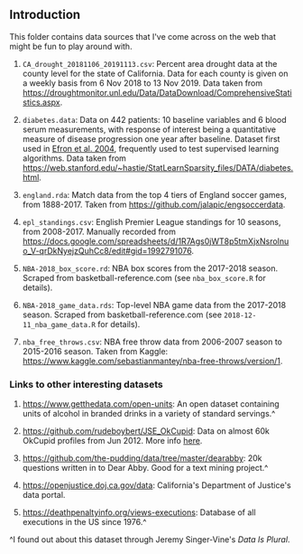 ## Introduction

This folder contains data sources that I've come across on the web that might be fun to play around with.    

1. `CA_drought_20181106_20191113.csv`: Percent area drought data at the county level for the state of California. Data for each county is given on a weekly basis from 6 Nov 2018 to 13 Nov 2019. Data taken from https://droughtmonitor.unl.edu/Data/DataDownload/ComprehensiveStatistics.aspx.

1. `diabetes.data`: Data on 442 patients: 10 baseline variables and 6 blood serum measurements, with response of interest being a quantitative measure of disease progression one year after baseline. Dataset first used in [Efron et al. 2004](https://projecteuclid.org/euclid.aos/1083178935), frequently used to test supervised learning algorithms. Data taken from https://web.stanford.edu/~hastie/StatLearnSparsity_files/DATA/diabetes.html.

1. `england.rda`: Match data from the top 4 tiers of England soccer games, from 1888-2017. Taken from https://github.com/jalapic/engsoccerdata.  

1. `epl_standings.csv`: English Premier League standings for 10 seasons, from 2008-2017. Manually recorded from https://docs.google.com/spreadsheets/d/1R7Ags0jWT8p5tmXjxNsroInuo_V-qrDkNyejzQuhCc8/edit#gid=1992791076.  

1. `NBA-2018_box_score.rd`: NBA box scores from the 2017-2018 season. Scraped from basketball-reference.com (see `nba_box_score.R` for details).

1. `NBA-2018_game_data.rds`: Top-level NBA game data from the 2017-2018 season. Scraped from basketball-reference.com (see `2018-12-11_nba_game_data.R` for details).

1. `nba_free_throws.csv`: NBA free throw data from 2006-2007 season to 2015-2016 season. Taken from Kaggle: https://www.kaggle.com/sebastianmantey/nba-free-throws/version/1.  

### Links to other interesting datasets

1. https://www.getthedata.com/open-units: An open dataset containing units of alcohol in branded drinks in a variety of standard servings.^

1. https://github.com/rudeboybert/JSE_OkCupid: Data on almost 60k OkCupid profiles from Jun 2012. More info [here](https://amstat.tandfonline.com/doi/abs/10.1080/10691898.2015.11889737#.W-XHGnpKhhE).

1. https://github.com/the-pudding/data/tree/master/dearabby: 20k questions written in to Dear Abby. Good for a text mining project.^

1. https://openjustice.doj.ca.gov/data: California's Department of Justice's data portal.

1. https://deathpenaltyinfo.org/views-executions: Database of all executions in the US since 1976.^

^I found out about this dataset through Jeremy Singer-Vine's *Data Is Plural*.

